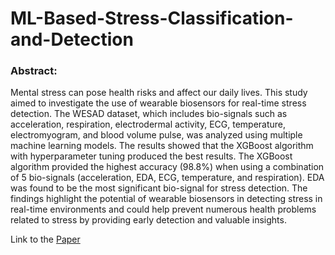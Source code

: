 # ML-Based-Stress-Classification-and-Detection
### **Abstract:** 
Mental stress can pose health risks and affect our daily lives. This study aimed to investigate the use of wearable biosensors for real-time stress detection. The WESAD dataset, which includes bio-signals such as acceleration, respiration, electrodermal activity, ECG, temperature, electromyogram, and blood volume pulse, was analyzed using multiple machine learning models. The results showed that the XGBoost algorithm with hyperparameter tuning produced the best results. The XGBoost algorithm provided the highest accuracy (98.8%) when using a combination of 5 bio-signals (acceleration, EDA, ECG, temperature, and respiration). EDA was found to be the most significant bio-signal for stress detection. The findings highlight the potential of wearable biosensors in detecting stress in real-time environments and could help prevent numerous health problems related to stress by providing early detection and valuable insights.

Link  to  the [Paper](https://drive.google.com/file/d/1jTglMzNxEVqLL_9OYPj9UPXnjTZsGbxF/view?usp=sharing)
